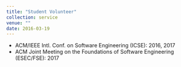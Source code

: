 ```yaml
---
title: "Student Volunteer"
collection: service
venue: ""
date: 2016-03-19
---
```


* ACM/IEEE Intl. Conf. on Software Engineering (ICSE): 2016, 2017
* ACM Joint Meeting on the Foundations of Software Engineering (ESEC/FSE): 2017